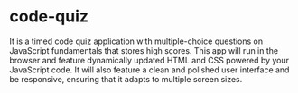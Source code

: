 # code-quiz
It is a timed code quiz application with multiple-choice questions on JavaScript fundamentals that stores high scores. This app will run in the browser and feature dynamically updated HTML and CSS powered by your JavaScript code. It will also feature a clean and polished user interface and be responsive, ensuring that it adapts to multiple screen sizes.
